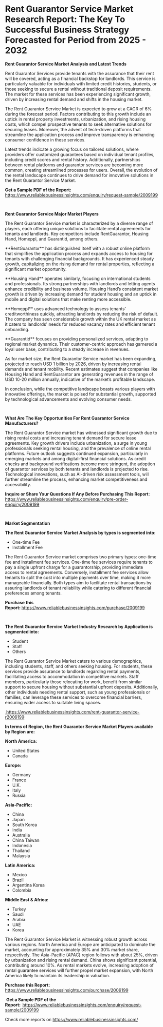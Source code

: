 <p><h1>Rent Guarantor Service Market Research Report: The Key To Successful Business Strategy Forecasted for Period from 2025 - 2032</h1></p><p><strong>Rent Guarantor Service Market Analysis and Latest Trends</strong></p>
<p><p>Rent Guarantor Services provide tenants with the assurance that their rent will be covered, acting as a financial backstop for landlords. This service is particularly valuable for individuals with limited credit histories, students, or those seeking to secure a rental without traditional deposit requirements. The market for these services has been experiencing significant growth, driven by increasing rental demand and shifts in the housing market.</p><p>The Rent Guarantor Service Market is expected to grow at a CAGR of 6% during the forecast period. Factors contributing to this growth include an uptick in rental property investments, urbanization, and rising housing costs, which compel prospective tenants to seek alternative solutions for securing leases. Moreover, the advent of tech-driven platforms that streamline the application process and improve transparency is enhancing consumer confidence in these services.</p><p>Latest trends indicate a growing focus on tailored solutions, where providers offer customized guarantees based on individual tenant profiles, including credit scores and rental history. Additionally, partnerships between rental platforms and guarantor services are becoming more common, creating streamlined processes for users. Overall, the evolution of the rental landscape continues to drive demand for innovative solutions in the Rent Guarantor Service Market.</p></p>
<p><strong>Get a Sample PDF of the Report:&nbsp;</strong> <a href="https://www.reliablebusinessinsights.com/enquiry/request-sample/2009199?utm_campaign=3134&utm_medium=2&utm_source=Github&utm_content=ia&utm_term=10032025&utm_id=rent-guarantor-service">https://www.reliablebusinessinsights.com/enquiry/request-sample/2009199</a></p>
<p>&nbsp;</p>
<p><strong>Rent Guarantor Service Major Market Players</strong></p>
<p><p>The Rent Guarantor Service market is characterized by a diverse range of players, each offering unique solutions to facilitate rental agreements for tenants and landlords. Key competitors include RentGuarantor, Housing Hand, Homeppl, and Guarantid, among others. </p><p>**RentGuarantor** has distinguished itself with a robust online platform that simplifies the application process and expands access to housing for tenants with challenging financial backgrounds. It has experienced steady growth, capitalizing on the rising demand for rental properties, reflecting a significant market opportunity. </p><p>**Housing Hand** operates similarly, focusing on international students and professionals. Its strong partnerships with landlords and letting agents enhance credibility and business volume. Housing Hand’s consistent market growth is driven by increasing demand for student housing and an uptick in mobile and digital solutions that make renting more accessible.</p><p>**Homeppl** uses advanced technology to assess tenants' creditworthiness quickly, attracting landlords by reducing the risk of default. The company has seen considerable growth within the UK rental market as it caters to landlords' needs for reduced vacancy rates and efficient tenant onboarding.</p><p>**Guarantid** focuses on providing personalized services, adapting to regional market dynamics. Their customer-centric approach has garnered a loyal user base, contributing to a steady increase in revenues.</p><p>As for market size, the Rent Guarantor Service market has been expanding, projected to reach USD 1 billion by 2026, driven by increasing rental demands and tenant mobility. Recent estimates suggest that companies like Housing Hand and RentGuarantor are generating revenues in the range of USD 10-20 million annually, indicative of the market’s profitable landscape. </p><p>In conclusion, while the competitive landscape boasts various players with innovative offerings, the market is poised for substantial growth, supported by technological advancements and evolving consumer needs.</p></p>
<p>&nbsp;</p>
<p><strong>What Are The Key Opportunities For Rent Guarantor Service Manufacturers?</strong></p>
<p><p>The Rent Guarantor Service market has witnessed significant growth due to rising rental costs and increasing tenant demand for secure lease agreements. Key growth drivers include urbanization, a surge in young professionals seeking rental housing, and the prevalence of online rental platforms. Future outlook suggests continued expansion, particularly in emerging markets and among digital-first financial solutions. As credit checks and background verifications become more stringent, the adoption of guarantor services by both tenants and landlords is projected to rise. Technological innovations, such as AI-driven risk assessment tools, will further streamline the process, enhancing market competitiveness and accessibility.</p></p>
<p><strong>Inquire or Share Your Questions If Any Before Purchasing This Report:</strong> <a href="https://www.reliablebusinessinsights.com/enquiry/pre-order-enquiry/2009199?utm_campaign=3134&utm_medium=2&utm_source=Github&utm_content=ia&utm_term=10032025&utm_id=rent-guarantor-service">https://www.reliablebusinessinsights.com/enquiry/pre-order-enquiry/2009199</a></p>
<p>&nbsp;</p>
<p><strong>Market Segmentation</strong></p>
<p><strong>The Rent Guarantor Service Market Analysis by types is segmented into:</strong></p>
<p><ul><li>One-time Fee</li><li>Installment Fee</li></ul></p>
<p><p>The Rent Guarantor Service market comprises two primary types: one-time fee and installment fee services. One-time fee services require tenants to pay a single upfront charge for a guarantorship, providing immediate access to rental agreements. Conversely, installment fee services allow tenants to split the cost into multiple payments over time, making it more manageable financially. Both types aim to facilitate rental transactions by assuring landlords of tenant reliability while catering to different financial preferences among tenants.</p></p>
<p><strong>Purchase this Report:&nbsp;</strong><a href="https://www.reliablebusinessinsights.com/purchase/2009199?utm_campaign=3134&utm_medium=2&utm_source=Github&utm_content=ia&utm_term=10032025&utm_id=rent-guarantor-service">https://www.reliablebusinessinsights.com/purchase/2009199</a></p>
<p>&nbsp;</p>
<p><strong>The Rent Guarantor Service Market Industry Research by Application is segmented into:</strong></p>
<p><ul><li>Student</li><li>Staff</li><li>Others</li></ul></p>
<p><p>The Rent Guarantor Service Market caters to various demographics, including students, staff, and others seeking housing. For students, these services provide assurance to landlords regarding rental payments, facilitating access to accommodation in competitive markets. Staff members, particularly those relocating for work, benefit from similar support to secure housing without substantial upfront deposits. Additionally, other individuals needing rental support, such as young professionals or families, can leverage these services to overcome financial barriers, ensuring wider access to suitable living spaces.</p></p>
<p><a href="https://www.reliablebusinessinsights.com/rent-guarantor-service-r2009199?utm_campaign=3134&utm_medium=2&utm_source=Github&utm_content=ia&utm_term=10032025&utm_id=rent-guarantor-service">&nbsp;https://www.reliablebusinessinsights.com/rent-guarantor-service-r2009199</a></p>
<p><strong>In terms of Region, the Rent Guarantor Service Market Players available by Region are:</strong></p>
<p>
    <p> <strong> North America: </strong>
        <ul>
            <li>United States</li>
            <li>Canada</li>
        </ul>
        </p> 
    <p> <strong> Europe: </strong>
        <ul>
            <li>Germany</li>
            <li>France</li>
            <li>U.K.</li>
            <li>Italy</li>
            <li>Russia</li>
        </ul>
        </p> 
    <p> <strong> Asia-Pacific: </strong>
        <ul>
            <li>China</li>
            <li>Japan</li>
            <li>South Korea</li>
            <li>India</li>
            <li>Australia</li>
            <li>China Taiwan</li>
            <li>Indonesia</li>
            <li>Thailand</li>
            <li>Malaysia</li>
        </ul>
        </p> 
    <p> <strong> Latin America: </strong>
        <ul>
            <li>Mexico</li>
            <li>Brazil</li>
            <li>Argentina Korea</li>
            <li>Colombia</li>
        </ul>
        </p> 
    <p> <strong> Middle East & Africa: </strong>
        <ul>
            <li>Turkey</li>
            <li>Saudi</li>
            <li>Arabia</li>
            <li>UAE</li>
            <li>Korea</li>
        </ul>
    </p>
    </p>
<p><p>The Rent Guarantor Service Market is witnessing robust growth across various regions. North America and Europe are anticipated to dominate the market, accounting for approximately 35% and 30% market share, respectively. The Asia-Pacific (APAC) region follows with about 25%, driven by urbanization and rising rental demand. China shows significant potential, contributing around 10%. As rental markets evolve, increasing adoption of rental guarantee services will further propel market expansion, with North America likely to maintain its leadership in valuation.</p></p>
<p><strong>Purchase this Report: </strong><a href="https://www.reliablebusinessinsights.com/purchase/2009199?utm_campaign=3134&utm_medium=2&utm_source=Github&utm_content=ia&utm_term=10032025&utm_id=rent-guarantor-service">https://www.reliablebusinessinsights.com/purchase/2009199</a></p>
<p>&nbsp;<strong>Get a Sample PDF of the Report:&nbsp;&nbsp;</strong><a href="https://www.reliablebusinessinsights.com/enquiry/request-sample/2009199?utm_campaign=3134&utm_medium=2&utm_source=Github&utm_content=ia&utm_term=10032025&utm_id=rent-guarantor-service">https://www.reliablebusinessinsights.com/enquiry/request-sample/2009199</a></p>
<p><strong></strong></p>
<p>Check more reports on <a href="https://www.reliablebusinessinsights.com/?utm_campaign=3134&utm_medium=2&utm_source=Github&utm_content=ia&utm_term=10032025&utm_id=rent-guarantor-service">https://www.reliablebusinessinsights.com/</a></p>